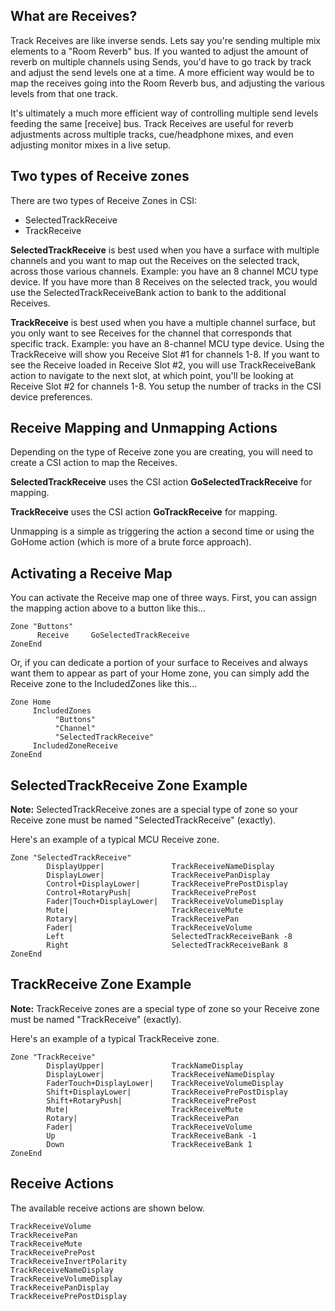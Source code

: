## What are Receives?
Track Receives are like inverse sends. Lets say you're sending multiple mix elements to a "Room Reverb" bus. If you wanted to adjust the amount of reverb on multiple channels using Sends, you'd have to go track by track and adjust the send levels one at a time. A more efficient way would be to map the receives going into the Room Reverb bus, and adjusting the various levels from that one track.

It's ultimately a much more efficient way of controlling multiple send levels feeding the same [receive] bus. Track Receives are useful for reverb adjustments across multiple tracks, cue/headphone mixes, and even adjusting monitor mixes in a live setup.

## Two types of Receive zones
There are two types of Receive Zones in CSI:

* SelectedTrackReceive 
* TrackReceive

**SelectedTrackReceive** is best used when you have a surface with multiple channels and you want to map out the Receives on the selected track, across those various channels. Example: you have an 8 channel MCU type device. If you have more than 8 Receives on the selected track, you would use the SelectedTrackReceiveBank action to bank to the additional Receives. 

**TrackReceive** is best used when you have a multiple channel surface, but you only want to see Receives for the channel that corresponds that specific track. Example: you have an 8-channel MCU type device. Using the TrackReceive will show you Receive Slot #1 for channels 1-8. If you want to see the Receive loaded in Receive Slot #2, you will use TrackReceiveBank action to navigate to the next slot, at which point, you'll be looking at Receive Slot #2 for channels 1-8. You setup the number of tracks in the CSI device preferences.


## Receive Mapping and Unmapping Actions
Depending on the type of Receive zone you are creating, you will need to create a CSI action to map the Receives. 

**SelectedTrackReceive** uses the CSI action **GoSelectedTrackReceive** for mapping. 

**TrackReceive** uses the CSI action **GoTrackReceive** for mapping.

Unmapping is a simple as triggering the action a second time or using the GoHome action (which is more of a brute force approach). 

## Activating a Receive Map
You can activate the Receive map one of three ways. First, you can assign the mapping action above to a button like this...
```
Zone "Buttons"
      Receive     GoSelectedTrackReceive
ZoneEnd
```

Or, if you can dedicate a portion of your surface to Receives and always want them to appear as part of your Home zone, you can simply add the Receive zone to the IncludedZones like this...
```
Zone Home
     IncludedZones
          "Buttons"
          "Channel"
          "SelectedTrackReceive"
     IncludedZoneReceive
ZoneEnd
```

## SelectedTrackReceive Zone Example
**Note:** SelectedTrackReceive zones are a special type of zone so your Receive zone must be named "SelectedTrackReceive" (exactly).

Here's an example of a typical MCU Receive zone.
```
Zone "SelectedTrackReceive"
        DisplayUpper|               TrackReceiveNameDisplay
        DisplayLower|               TrackReceivePanDisplay
        Control+DisplayLower|       TrackReceivePrePostDisplay
        Control+RotaryPush|         TrackReceivePrePost
        Fader|Touch+DisplayLower|   TrackReceiveVolumeDisplay
        Mute|                       TrackReceiveMute
        Rotary|                     TrackReceivePan        
        Fader|                      TrackReceiveVolume
        Left                        SelectedTrackReceiveBank -8
        Right                       SelectedTrackReceiveBank 8
ZoneEnd
```

## TrackReceive Zone Example
**Note:** TrackReceive zones are a special type of zone so your Receive zone must be named "TrackReceive" (exactly).

Here's an example of a typical TrackReceive zone.
```
Zone "TrackReceive"
        DisplayUpper|               TrackNameDisplay
        DisplayLower|               TrackReceiveNameDisplay
        FaderTouch+DisplayLower|    TrackReceiveVolumeDisplay
        Shift+DisplayLower|         TrackReceivePrePostDisplay
        Shift+RotaryPush|           TrackReceivePrePost
        Mute|                       TrackReceiveMute
        Rotary|                     TrackReceivePan
        Fader|                      TrackReceiveVolume
        Up                          TrackReceiveBank -1
        Down                        TrackReceiveBank 1
ZoneEnd
```

## Receive Actions
The available receive actions are shown below.
```
TrackReceiveVolume
TrackReceivePan
TrackReceiveMute
TrackReceivePrePost
TrackReceiveInvertPolarity
TrackReceiveNameDisplay
TrackReceiveVolumeDisplay
TrackReceivePanDisplay
TrackReceivePrePostDisplay
```